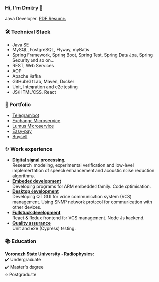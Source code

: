 ### Hi, I'm Dmitry 👋

Java Developer. 
[PDF Resume.](https://drive.google.com/file/d/1uJ5keqvJpsX8bSyWkTPXBOr0eUjUAum4/view?usp=sharing)


### 🛠 Technical Stack
* Java SE
* MySQL, PostgreSQL, Flyway, myBatis
* Spring Framework, Spring Boot, Spring Test, Spring Data Jpa, Spring Security and so on...
* REST, Web Services
* AOP
* Apache Kafka
* GitHub/GitLab, Maven, Docker
* Unit, Integration and e2e testing
* JS/HTML/CSS, React

### 💼 Portfolio
* [Telegram bot](https://github.com/dmitrKuznetsov/spring-telegrambot.git)
* [Exchange Microservice](https://github.com/dmitrKuznetsov/exchange-ms)
* [Lumus Microservice](https://github.com/dmitrKuznetsov/lumus-ms)
* [Easy-pay](https://github.com/dmitrKuznetsov/easy-pay)
* [Buysell](https://github.com/dmitrKuznetsov/buysell)

### ✨ Work experience
*   <ins>**Digital signal processing.**</ins> \
Research, modeling, experimental verification and low-level implementation of speech enhancement and acoustic noise reduction algorithms.
*   <ins>**Embeded development**</ins> \
Developing programs for ARM embedded family. Code optimisation.
*   <ins>**Desktop development**</ins> \
Developing QT GUI for voice communication system (VCS) management. Using SNMP network protocol for communication with other devices.
*   <ins>**Fullstuck development**</ins> \
React & Redux frontend for VCS management. Node Js backend.
*   <ins>**Quality assurance**</ins> \
Unit and e2e (Cypress) testing.

### 📚 Education
**Voronezh State University - Radiophysics:** \
✔️ Undergraduate \
✔️ Master's degree \
⭐   Postgraduate

